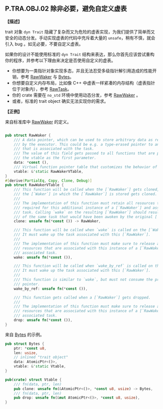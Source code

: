## P.TRA.OBJ.02  除非必要，避免自定义虚表

**【描述】**

trait 对象 `dyn Trait` 隐藏了复杂而又为危险的虚表实现，为我们提供了简单而又安全的动态分发。手动实现虚表的代码中充斥着大量的 `unsafe`，稍有不慎，就会引入 bug 。如无必要，不要自定义虚表。

如果你的设计不能使用标准的 `dyn Trait` 结构来表达，那么你首先应该尝试重构你的程序，并参考以下理由来决定是否使用自定义的虚表。

- 你想要为一类指针对象实现多态，并且无法忍受多级指针解引用造成的性能开销，参考 [RawWaker](https://doc.rust-lang.org/std/task/struct.RawWaker.html) 与 [Bytes](https://docs.rs/bytes/1.1.0/bytes/struct.Bytes.html)。
- 你想要自定义内存布局，比如像 C++ 中虚表一样紧凑的内存结构（虚表指针位于对象内），参考 [RawTask](https://github.com/tokio-rs/tokio/blob/master/tokio/src/runtime/task/raw.rs#L12)。
- 你的 crate 需要在 `no_std` 环境中使用动态分发，参考 [RawWaker](https://doc.rust-lang.org/std/task/struct.RawWaker.html)  。
- 或者，标准的 trait object 确实无法实现你的需求。

**【正例】**

来自标准库中 [RawWaker](https://doc.rust-lang.org/std/task/struct.RawWaker.html) 的定义。

```rust

pub struct RawWaker {
    /// A data pointer, which can be used to store arbitrary data as required
    /// by the executor. This could be e.g. a type-erased pointer to an `Arc`
    /// that is associated with the task.
    /// The value of this field gets passed to all functions that are part of
    /// the vtable as the first parameter.
    data: *const (),
    /// Virtual function pointer table that customizes the behavior of this waker.
    vtable: &'static RawWakerVTable,
}
#[derive(PartialEq, Copy, Clone, Debug)]
pub struct RawWakerVTable {
    /// This function will be called when the [`RawWaker`] gets cloned, e.g. when
    /// the [`Waker`] in which the [`RawWaker`] is stored gets cloned.
    ///
    /// The implementation of this function must retain all resources that are
    /// required for this additional instance of a [`RawWaker`] and associated
    /// task. Calling `wake` on the resulting [`RawWaker`] should result in a wakeup
    /// of the same task that would have been awoken by the original [`RawWaker`].
    clone: unsafe fn(*const ()) -> RawWaker,

    /// This function will be called when `wake` is called on the [`Waker`].
    /// It must wake up the task associated with this [`RawWaker`].
    ///
    /// The implementation of this function must make sure to release any
    /// resources that are associated with this instance of a [`RawWaker`] and
    /// associated task.
    wake: unsafe fn(*const ()),

    /// This function will be called when `wake_by_ref` is called on the [`Waker`].
    /// It must wake up the task associated with this [`RawWaker`].
    ///
    /// This function is similar to `wake`, but must not consume the provided data
    /// pointer.
    wake_by_ref: unsafe fn(*const ()),

    /// This function gets called when a [`RawWaker`] gets dropped.
    ///
    /// The implementation of this function must make sure to release any
    /// resources that are associated with this instance of a [`RawWaker`] and
    /// associated task.
    drop: unsafe fn(*const ()),
}
```

来自 [Bytes](https://docs.rs/bytes/1.1.0/bytes/struct.Bytes.html) 的示例。

```rust
pub struct Bytes {
    ptr: *const u8,
    len: usize,
    // inlined "trait object"
    data: AtomicPtr<()>,
    vtable: &'static Vtable,
}

pub(crate) struct Vtable {
    /// fn(data, ptr, len)
    pub clone: unsafe fn(&AtomicPtr<()>, *const u8, usize) -> Bytes,
    /// fn(data, ptr, len)
    pub drop: unsafe fn(&mut AtomicPtr<()>, *const u8, usize),
}
```
